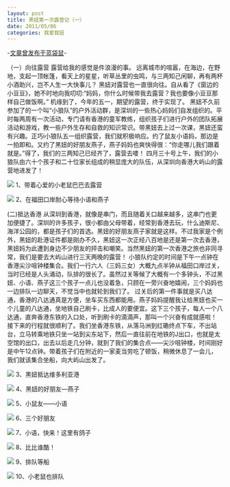 ```yaml
---
layout: post
title: 黑妞第一次露营记（一）
date: 2011/05/06
categories: 我爱我妞
---
```


-[文章曾发布于蓝袋鼠](http://landaishu.hi2net.com/home/blog_read.asp?id=4175&blogid=98245)-



 （一）向往露营
 露营给我的感觉是件浪漫的事。
 远离城市的喧嚣，在海边，在野地，支起一顶帐篷，看天上的星星，听草丛里的虫鸣，与三两知己闲聊，再有两杯小酒助兴，岂不人生一大快事儿？
 黑妞对露营也一直很向往。自从看了《窗边的小豆豆》，她不时地向我叨叨:“妈妈，你什么时候带我去露营？我也要像小豆豆那样自己做饭啊。”
 机缘到了，今年的五一，期望的露营，终于实现了。
 黑妞不久前参加了的一个叫“小狼队”的户外活动群，是深圳的一些热心妈妈们自发组织的。平时每两周有一次活动，专门请有香港的童军教练，组织孩子们进行户外的团队拓展活动和游戏，教一些户外生存和自救的知识常识。带黑妞去上过一次课，黑妞还蛮有兴趣。正巧i小狼队五一组织露营，我们就积极响应。约了鼠友小语妈，那边是一拍即和。又约了黑妞的好朋友燕子，燕子妈妈也爽快得很：“你走哪儿我们跟着就是。”得了，我们的三两知己已经齐了，露营去喽！
 四月三十号上午，我们的小狼队由六十个孩子和二十位家长组成的稍显庞大的队伍，从深圳向香港大屿山的露营地进发了！ 


![](http://heiniuniu-static.wusisu.com/heiniuniu_uploads/upload20083/201155201648820.jpg)
1、带着心爱的小老鼠巴巴去露营

![](http://heiniuniu-static.wusisu.com/heiniuniu_uploads/upload20083/20115520276914.jpg)
2、在福田口岸耐心等待小语和燕子

(二)抵达香港
 从深圳到香港，就像是串门，而且随着关口越来越多，这串门也更加便捷了。深圳的许多孩子，很小都由父母带着，经常到香港去玩，什么迪斯尼、海洋公园的，都是孩子们的首选。黑妞的好朋友燕子家就是这样。不过我家是个例外，黑妞的赴港证件都是刚办不久，黑妞这一次正经八百地是还是第一次去香港，黑妞妈为此遭到身边不少朋友的抨击和嘲笑。当然黑妞的第一次香港之旅也非同寻常，我们是要去大屿山进行三天两晚的露营！ 
 小狼队约定的时间是下午一点钟在香港尖沙咀钟楼集合。我们一行六人（三妈三女）大概九点半钟从福田口岸过关，当时已经是人头涌动，队排的很长了。虽然过关等候了大概有一个多钟头，不过黑妞、小语、燕子这三个孩子一点儿也没着急，只顾在一旁兴奋地嬉闹，三个妈妈也一边排队一边聊天，不觉当中也就轮到我们了。
 过关后的第一件事就是买八达通，香港的八达通真是方便，坐车买东西都能用。燕子妈妈提醒我让给黑妞也买一个儿童的八达通，坐地铁自己刷卡，比成人的要便宜。这下三个孩子，每人一个八达通，直奔香港东铁的入口处，听到刷卡的滴滴声，那叫一个兴奋有成就感啦！
 接下来的行程就很顺利了。我们坐香港东铁，从落马洲到红磡终点下车，不出站台，立马转乘地铁只坐一站到尖东站下，然后一直往前在地铁的J出口，也就是太空馆的出口，出去以后走几分钟，就到了我们的集合点——尖沙咀钟楼，时间刚好是中午12点钟。带着孩子们在附近的一家麦当劳吃了顿饭，稍微休息了一会儿，我们就该集合坐船，向大屿山出发了。

![](http://heiniuniu-static.wusisu.com/heiniuniu_uploads/upload20083/20115522410249.jpg)
3、黑妞抵达维多利亚港

![](http://heiniuniu-static.wusisu.com/heiniuniu_uploads/upload20083/201155224212347.jpg)
4、黑妞的好朋友—燕子

![](http://heiniuniu-static.wusisu.com/heiniuniu_uploads/upload20083/201155224320790.jpg)
5、小鼠友——小语

![](http://heiniuniu-static.wusisu.com/heiniuniu_uploads/upload20083/201155224440454.jpg)
6、三个好朋友

![](http://heiniuniu-static.wusisu.com/heiniuniu_uploads/upload20083/201155224647319.jpg)
7、小语，快来！这里有鸽子

![](http://heiniuniu-static.wusisu.com/heiniuniu_uploads/upload20083/201155224559435.jpg)
8、比比谁酷！

![](http://heiniuniu-static.wusisu.com/heiniuniu_uploads/upload20083/2011552314551.jpg)
9、排队等船

![](http://heiniuniu-static.wusisu.com/heiniuniu_uploads/upload20083/2011552323775.jpg)
10、小老鼠也排队